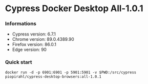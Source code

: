 # Cypress Docker Desktop All-1.0.1

### Informations
- Cypress version:  6.7.1
- Chrome version: 89.0.4389.90
- Firefox version: 86.0.1
- Edge version: 90

### Quick  start

```
docker run -d -p 6901:6901 -p 5901:5901 -v $PWD:/src/cypress piopirahl/cypress-desktop-browsers:all-1.0.1
```
